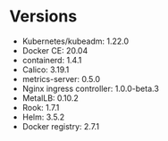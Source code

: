 # Versions

* Kubernetes/kubeadm: 1.22.0
* Docker CE: 20.04
* containerd: 1.4.1
* Calico: 3.19.1
* metrics-server: 0.5.0 
* Nginx ingress controller: 1.0.0-beta.3
* MetalLB: 0.10.2
* Rook: 1.7.1
* Helm: 3.5.2
* Docker registry: 2.7.1
